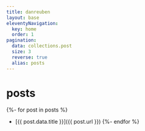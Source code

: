 ```yaml
---
title: danreuben
layout: base
eleventyNavigation:
  key: home
  order: 1
pagination:
  data: collections.post
  size: 3
  reverse: true
  alias: posts
---
```


# posts

{%- for post in posts %}
- [{{ post.data.title }}]({{ post.url }})
{%- endfor %}

<!-- {% if pagination.href.previous %}
  <a href="{{pagination.href.previous}}">Previous Page</a>
{% endif %}
{% if pagination.href.next %}
  <a href="{{pagination.href.next}}">Next Page</a>
{% endif %} -->